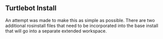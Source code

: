 ## Turtlebot Install

An attempt was made to make this as simple as possible.  There are two additional rosinstall files that need to be incorporated into the base install that will go into a separate extended workspace.
